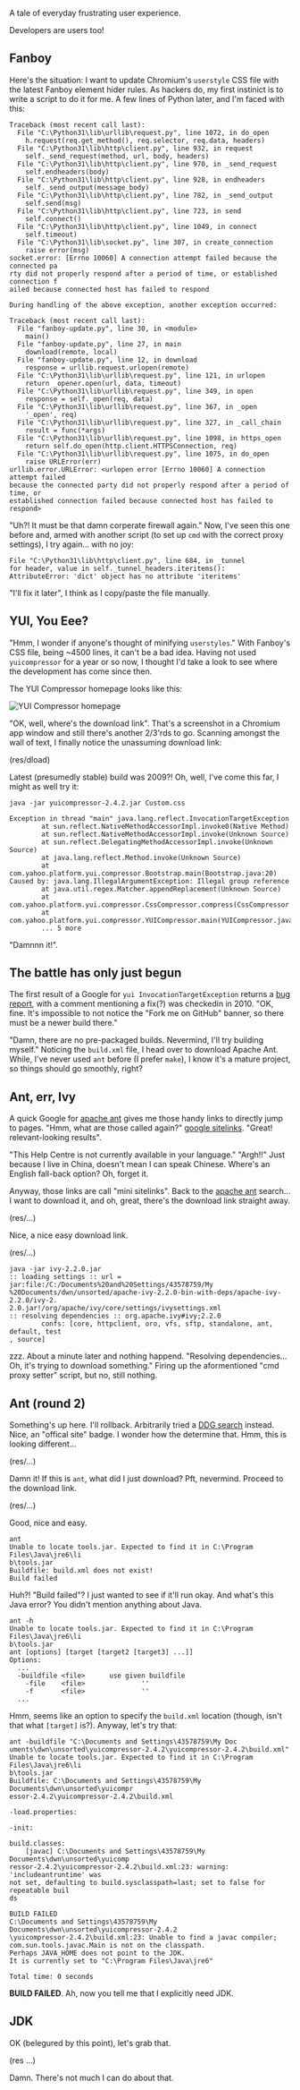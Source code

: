 A tale of everyday frustrating user experience.

Developers are users too!

Fanboy
------

Here's the situation: I want to update Chromium's `userstyle` CSS file with the
latest Fanboy element hider rules. As hackers do, my first instinict is to write
a script to do it for me. A few lines of Python later, and I'm faced with this:

    Traceback (most recent call last):
      File "C:\Python31\lib\urllib\request.py", line 1072, in do_open
        h.request(req.get_method(), req.selector, req.data, headers)
      File "C:\Python31\lib\http\client.py", line 932, in request
        self._send_request(method, url, body, headers)
      File "C:\Python31\lib\http\client.py", line 970, in _send_request
        self.endheaders(body)
      File "C:\Python31\lib\http\client.py", line 928, in endheaders
        self._send_output(message_body)
      File "C:\Python31\lib\http\client.py", line 782, in _send_output
        self.send(msg)
      File "C:\Python31\lib\http\client.py", line 723, in send
        self.connect()
      File "C:\Python31\lib\http\client.py", line 1049, in connect
        self.timeout)
      File "C:\Python31\lib\socket.py", line 307, in create_connection
        raise error(msg)
    socket.error: [Errno 10060] A connection attempt failed because the connected pa
    rty did not properly respond after a period of time, or established connection f
    ailed because connected host has failed to respond

    During handling of the above exception, another exception occurred:

    Traceback (most recent call last):
      File "fanboy-update.py", line 30, in <module>
        main()
      File "fanboy-update.py", line 27, in main
        download(remote, local)
      File "fanboy-update.py", line 12, in download
        response = urllib.request.urlopen(remote)
      File "C:\Python31\lib\urllib\request.py", line 121, in urlopen
        return _opener.open(url, data, timeout)
      File "C:\Python31\lib\urllib\request.py", line 349, in open
        response = self._open(req, data)
      File "C:\Python31\lib\urllib\request.py", line 367, in _open
        '_open', req)
      File "C:\Python31\lib\urllib\request.py", line 327, in _call_chain
        result = func(*args)
      File "C:\Python31\lib\urllib\request.py", line 1098, in https_open
        return self.do_open(http.client.HTTPSConnection, req)
      File "C:\Python31\lib\urllib\request.py", line 1075, in do_open
        raise URLError(err)
    urllib.error.URLError: <urlopen error [Errno 10060] A connection attempt failed
    because the connected party did not properly respond after a period of time, or
    established connection failed because connected host has failed to respond>

"Uh?! It must be that damn corperate firewall again." Now, I've seen this one
before and, armed with another script (to set up `cmd` with the correct proxy
settings), I try again... with no joy:

    File "C:\Python31\lib\http\client.py", line 684, in _tunnel
    for header, value in self._tunnel_headers.iteritems():
    AttributeError: 'dict' object has no attribute 'iteritems'

"I'll fix it later", I think as I copy/paste the file manually.

YUI, You Eee?
-------------

"Hmm, I wonder if anyone's thought of minifying `userstyles`." With Fanboy's CSS
file, being ~4500 lines, it can't be a bad idea. Having not used `yuicompressor`
for a year or so now, I thought I'd take a look to see where the development has
come since then.

The YUI Compressor homepage looks like this:

  ![YUI Compressor homepage](res/2011-03-14_15-15-28.png)

"OK, well, where's the download link". That's a screenshot in a Chromium app
window and still there's another 2/3'rds to go. Scanning amongst the wall of
text, I finally notice the unassuming download link:

(res/dload)

Latest (presumedly stable) build was 2009?! Oh, well, I've come this far, I
might as well try it:

    java -jar yuicompressor-2.4.2.jar Custom.css

    Exception in thread "main" java.lang.reflect.InvocationTargetException
            at sun.reflect.NativeMethodAccessorImpl.invoke0(Native Method)
            at sun.reflect.NativeMethodAccessorImpl.invoke(Unknown Source)
            at sun.reflect.DelegatingMethodAccessorImpl.invoke(Unknown Source)
            at java.lang.reflect.Method.invoke(Unknown Source)
            at com.yahoo.platform.yui.compressor.Bootstrap.main(Bootstrap.java:20)
    Caused by: java.lang.IllegalArgumentException: Illegal group reference
            at java.util.regex.Matcher.appendReplacement(Unknown Source)
            at com.yahoo.platform.yui.compressor.CssCompressor.compress(CssCompressor.java:86)
            at com.yahoo.platform.yui.compressor.YUICompressor.main(YUICompressor.java:178)
            ... 5 more

"Damnnn it!".

The battle has only just begun
------------------------------

The first result of a Google for `yui InvocationTargetException` returns a [bug
report][yuibug], with a comment mentioning a fix(?) was checkedin in 2010. "OK,
fine. It's impossible to not notice the "Fork me on GitHub" banner, so there
must be a newer build there."

"Damn, there are no pre-packaged builds. Nevermind, I'll try building myself."
Noticing the `build.xml` file, I head over to download Apache Ant. While, I've
never used `ant` before (I prefer `make`), I know it's a mature project, so
things should go smoothly, right?

Ant, err, Ivy
-------------

A quick Google for [apache ant][ivy] gives me those handy links to directly
jump to pages. "Hmm, what are those called again?" [google sitelinks][gsl].
"Great! relevant-looking results".

"This Help Centre is not currently available in your language." "Argh!!" Just
because I live in China, doesn't mean I can speak Chinese. Where's an English
fall-back option? Oh, forget it.

Anyway, those links are call "mini sitelinks". Back to the [apache ant][ivy]
search... I want to download it, and oh, great, there's the download link
straight away.

(res/...)

Nice, a nice easy download link.

(res/...)

    java -jar ivy-2.2.0.jar
    :: loading settings :: url = jar:file:/C:/Documents%20and%20Settings/43578759/My
    %20Documents/dwn/unsorted/apache-ivy-2.2.0-bin-with-deps/apache-ivy-2.2.0/ivy-2.
    2.0.jar!/org/apache/ivy/core/settings/ivysettings.xml
    :: resolving dependencies :: org.apache.ivy#ivy;2.2.0
            confs: [core, httpclient, oro, vfs, sftp, standalone, ant, default, test
    , source]

zzz. About a minute later and nothing happend. "Resolving dependencies... Oh,
it's trying to download something." Firing up the aformentioned "cmd proxy
setter" script, but no, still nothing.

Ant (round 2)
-------------

Something's up here. I'll rollback. Arbitrarily tried a [DDG search][ddg]
instead. Nice, an "offical site" badge. I wonder how the determine that. Hmm,
this is looking different...

(res/...)

Damn it! If this is `ant`, what did I just download? Pft, nevermind. Proceed to
the download link.

(res/...)

Good, nice and easy.

    ant
    Unable to locate tools.jar. Expected to find it in C:\Program Files\Java\jre6\li
    b\tools.jar
    Buildfile: build.xml does not exist!
    Build failed

Huh?! "Build failed"? I just wanted to see if it'll run okay. And what's this
Java error? You didn't mention anything about Java.

    ant -h
    Unable to locate tools.jar. Expected to find it in C:\Program Files\Java\jre6\li
    b\tools.jar
    ant [options] [target [target2 [target3] ...]]
    Options:
      ...
      -buildfile <file>      use given buildfile
        -file    <file>              ''
        -f       <file>              ''
      ...

Hmm, seems like an option to specify the `build.xml` location (though, isn't
that what `[target]` is?). Anyway, let's try that:

    ant -buildfile "C:\Documents and Settings\43578759\My Doc
    uments\dwn\unsorted\yuicompressor-2.4.2\yuicompressor-2.4.2\build.xml"
    Unable to locate tools.jar. Expected to find it in C:\Program Files\Java\jre6\li
    b\tools.jar
    Buildfile: C:\Documents and Settings\43578759\My Documents\dwn\unsorted\yuicompr
    essor-2.4.2\yuicompressor-2.4.2\build.xml

    -load.properties:

    -init:

    build.classes:
        [javac] C:\Documents and Settings\43578759\My Documents\dwn\unsorted\yuicomp
    ressor-2.4.2\yuicompressor-2.4.2\build.xml:23: warning: 'includeantruntime' was
    not set, defaulting to build.sysclasspath=last; set to false for repeatable buil
    ds

    BUILD FAILED
    C:\Documents and Settings\43578759\My Documents\dwn\unsorted\yuicompressor-2.4.2
    \yuicompressor-2.4.2\build.xml:23: Unable to find a javac compiler;
    com.sun.tools.javac.Main is not on the classpath.
    Perhaps JAVA_HOME does not point to the JDK.
    It is currently set to "C:\Program Files\Java\jre6"

    Total time: 0 seconds

**BUILD FAILED**. Ah, now you tell me that I explicitly need JDK.

JDK
---

OK (belegured by this point), let's grab that.

(res ...)

Damn. There's not much I can do about that.

  [yuibug]: http://yuilibrary.com/projects/yuicompressor/ticket/2528046
  [ivy]: https://encrypted.google.com/search?hl=en&q=apache+ant
  [gsl]: https://encrypted.google.com/search?hl=en&q=google+sitelinks
  [ddg]: https://duckduckgo.com/?q=apache+ant&ke=-1&kh=1&k&ko=s&kr=c&ka=n&kk=l
